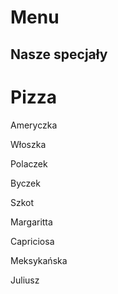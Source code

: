 # Menu 

## Nasze specjały

# Pizza

Ameryczka

Włoszka

Polaczek

Byczek

Szkot

Margaritta

Capriciosa

Meksykańska

Juliusz
